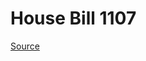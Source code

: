 # House Bill 1107

[Source](http://lawfilesext.leg.wa.gov/biennium/2023-24/Pdf/Bills/House%20Bills/1107.pdf)